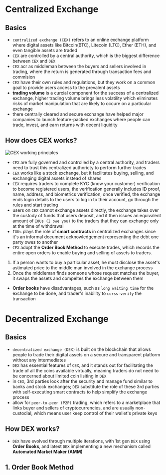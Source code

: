 # **Centralized Exchange**
## **Basics**
- `centralized exchange (CEX)` refers to an online exchange platform where digital assets like Bitcoin(BTC), Litecoin (LTC), Ether (ETH), and even tangible assets are traded
- `CEX` are controlled by a central authority, which is the biggest difference between `CEX` and `DEX`
- `CEX` acr as middleman between the buyers and sellers involved in trading, where the return is generated through transaction fees and commision
- `CEX` have their own rules and regulations, but they work on a common goal to provide users access to the prevalent assets
- **trading volume** is a curcial component for the success of a centralized exchange, higher trading volume brings less volatility which eliminates risks of market manipulation that are likely to occure on a particular exchange
- there centrally cleared and secure exchange have helped major companies to launch feature-packed exchanges where people can trade, invest, and earn returns with decent liquidity

## **How does CEX works?**
![CEX working principles](https://d3lkc3n5th01x7.cloudfront.net/wp-content/uploads/2021/12/30021631/Order-Book-Based-Centralized-Exchange.svg)
- `CEX` are fully governed and controlled by a central authority, and traders need to trust this centralized authoricty to perform further trades
- `CEX` works like a stock exchange, but it facilitates buying, selling, and exchanging digital assets instead of shares
- `CEX` requires traders to complete KYC (know your customer) verification to become registered users, the verification generally includes ID proof, name, address, and biometrics verification; once verified, the exchange ends login details to the users to log in to their account, go through the rules and start trading
- users on `CEX` cannot exchange assets directly, the exchange takes over the custody of funds that users deposit, and it then issues an equivalent amount of `IOUs (I owe you)` to the traders that they can exchange only at the time of withdrawal
- `IOUs` plays the role of **smart contracts** in centralized exchanges since it's an informal document acknowledgement representing the debt one party owes to another
- `CEX` adopt the **Order Book Method** to execute trades, which records the entire open orders to enable buying and selling of assets to traders. 
1. If a person wants to buy a particular asset, he must disclose the asset's astimated price to the middle man involved in the exchange process
2. Once the middleman finds someone whose request matches the buyer, it swaps the assets and compeltes the exchange between them
- **Order books** have disadvantages, such as `long waiting time` for the exchange to be done, and trader's inability to `corss-verify` the transaction

# **Decentralized Exchange**
## **Basics**
- `decentralized exchange (DEX)` is built on the blockchain that allows people to trade their digital assets on a secure and transparent platform without any intermediates
- `DEX` has essential features of `CEX`, and it stands out for facilitating the trade of all the coins available virtually, meaning traders do not need to be concerned about limited coin lisiting in `DEX`
- in `CEX`, 3rd parties look after the security and manage fund similar to banks and stock exchanges; `DEX` substitute the role of these 3rd parties with self-executing smart contracts to help simplify the exchange process
- allow for `peer-to-peer (P2P)` trading, which refers to a marketplace that links buyer and sellers of cryptocurrencies, and are usually non-custodial, which means user keep control of their wallet's private keys

## **How DEX works?**
- `DEX` have evolved through multiple iterations, with 1st gen `DEX` using **Order Books**, and latest `DEX` implementing a new mechanism called **Automated Market Maker (AMM)**
## **1. Order Book Method**